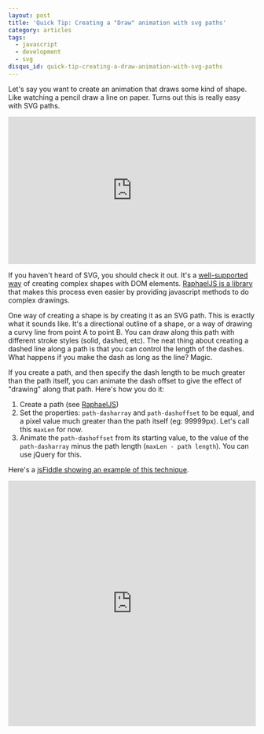 ```yaml
---
layout: post
title: 'Quick Tip: Creating a "Draw" animation with svg paths'
category: articles
tags:
  - javascript
  - development
  - svg
disqus_id: quick-tip-creating-a-draw-animation-with-svg-paths
---
```


Let's say you want to create an animation that draws some kind of shape. Like watching a pencil draw a line on paper. Turns out this is really easy with SVG paths.

<iframe style="width: 100%; height: 300px" src="http://jsfiddle.net/wellcaffeinated/6tc8x/embedded/result" allowfullscreen="allowfullscreen" frameborder="0"> </iframe>

If you haven't heard of SVG, you should check it out. It's a [well-supported way](http://caniuse.com/#feat=svg) of creating complex shapes with DOM elements. [RaphaelJS is a library](http://raphaeljs.com/) that makes this process even easier by providing javascript methods to do complex drawings.

One way of creating a shape is by creating it as an SVG path. This is exactly what it sounds like. It's a directional outline of a shape, or a way of drawing a curvy line from point A to point B. You can draw along this path with different stroke styles (solid, dashed, etc). The neat thing about creating a dashed line along a path is that you can control the length of the dashes. What happens if you make the dash as long as the line? Magic.

If you create a path, and then specify the dash length to be much greater than the path itself, you can animate the dash offset to give the effect of "drawing" along that path. Here's how you do it:

1. Create a path (see [RaphaelJS](http://raphaeljs.com/))
2. Set the properties: `path-dasharray` and `path-dashoffset` to be equal, and a pixel value much greater than the path itself (eg: 99999px). Let's call this `maxLen` for now.
3. Animate the `path-dashoffset` from its starting value, to the value of the `path-dasharray` minus the path length (`maxLen - path length`). You can use jQuery for this.

Here's a [jsFiddle showing an example of this technique](http://jsfiddle.net/wellcaffeinated/uZp3q/).

<iframe style="width: 100%; height: 500px" src="http://jsfiddle.net/wellcaffeinated/uZp3q/embedded/result,js,css,html,resources" allowfullscreen="allowfullscreen" frameborder="0"> </iframe>